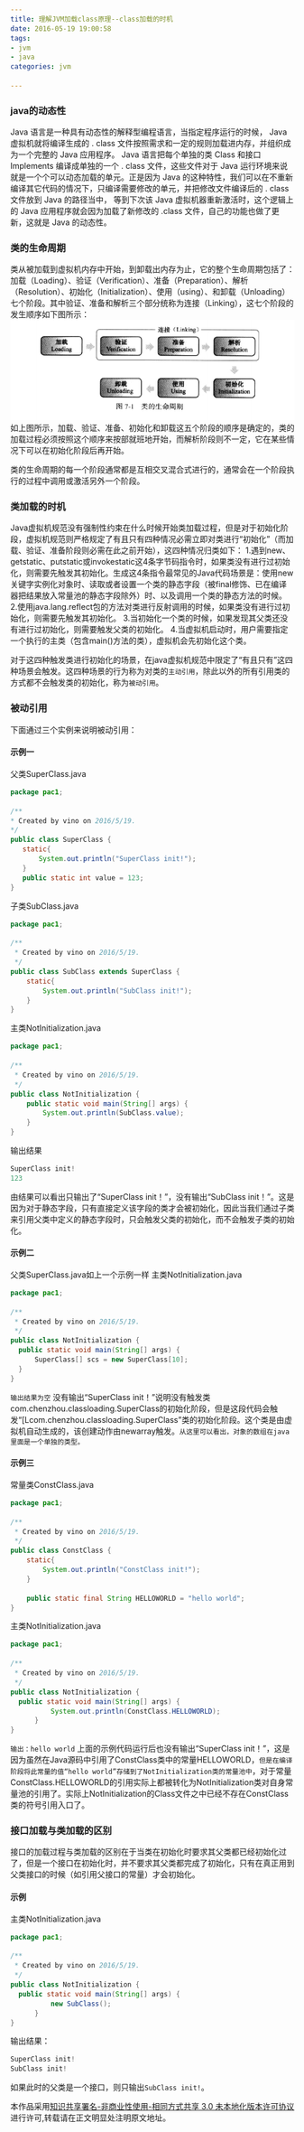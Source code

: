 ```yaml
---
title: 理解JVM加载class原理--class加载的时机
date: 2016-05-19 19:00:58
tags:
- jvm
- java
categories: jvm

---
```

### java的动态性
Java 语言是一种具有动态性的解释型编程语言，当指定程序运行的时候， Java 虚拟机就将编译生成的 . class 文件按照需求和一定的规则加载进内存，并组织成为一个完整的 Java 应用程序。 Java 语言把每个单独的类 Class 和接口 Implements 编译成单独的一个 . class 文件，这些文件对于 Java 运行环境来说就是一个个可以动态加载的单元。正是因为 Java 的这种特性，我们可以在不重新编译其它代码的情况下，只编译需要修改的单元，并把修改文件编译后的 . class 文件放到 Java 的路径当中， 等到下次该 Java 虚拟机器重新激活时，这个逻辑上的 Java 应用程序就会因为加载了新修改的 .class 文件，自己的功能也做了更新，这就是 Java 的动态性。

### 类的生命周期
 类从被加载到虚拟机内存中开始，到卸载出内存为止，它的整个生命周期包括了：加载（Loading）、验证（Verification）、准备（Preparation）、解析（Resolution）、初始化（Initialization）、使用（using）、和卸载（Unloading）七个阶段。其中验证、准备和解析三个部分统称为连接（Linking），这七个阶段的发生顺序如下图所示：
 ![](/images/jvm/when-jvm-load-class-0.PNG)
 如上图所示，加载、验证、准备、初始化和卸载这五个阶段的顺序是确定的，类的加载过程必须按照这个顺序来按部就班地开始，而解析阶段则不一定，它在某些情况下可以在初始化阶段后再开始。

类的生命周期的每一个阶段通常都是互相交叉混合式进行的，通常会在一个阶段执行的过程中调用或激活另外一个阶段。
### 类加载的时机
Java虚拟机规范没有强制性约束在什么时候开始类加载过程，但是对于初始化阶段，虚拟机规范则严格规定了有且只有四种情况必需立即对类进行“初始化”（而加载、验证、准备阶段则必需在此之前开始），这四种情况归类如下：
1.遇到new、getstatic、putstatic或invokestatic这4条字节码指令时，如果类没有进行过初始化，则需要先触发其初始化。生成这4条指令最常见的Java代码场景是：使用new关键字实例化对象时、读取或者设置一个类的静态字段（被final修饰、已在编译器把结果放入常量池的静态字段除外）时、以及调用一个类的静态方法的时候。
2.使用java.lang.reflect包的方法对类进行反射调用的时候，如果类没有进行过初始化，则需要先触发其初始化。
3.当初始化一个类的时候，如果发现其父类还没有进行过初始化，则需要触发父类的初始化。
4.当虚拟机启动时，用户需要指定一个执行的主类（包含main()方法的类），虚拟机会先初始化这个类。

对于这四种触发类进行初始化的场景，在java虚拟机规范中限定了“有且只有”这四种场景会触发。这四种场景的行为称为对类的`主动引用`，除此以外的所有引用类的方式都不会触发类的初始化，称为`被动引用`。

### 被动引用

下面通过三个实例来说明被动引用：
#### 示例一
 父类SuperClass.java
 ```java
 package pac1;

/**
 * Created by vino on 2016/5/19.
 */
public class SuperClass {
    static{
        System.out.println("SuperClass init!");
    }
    public static int value = 123;
}
```
子类SubClass.java
```java
package pac1;

/**
 * Created by vino on 2016/5/19.
 */
public class SubClass extends SuperClass {
    static{
        System.out.println("SubClass init!");
    }
}
```
主类NotInitialization.java
```java
package pac1;

/**
 * Created by vino on 2016/5/19.
 */
public class NotInitialization {
    public static void main(String[] args) {
        System.out.println(SubClass.value);
    }
}
```
输出结果
```java
SuperClass init!
123
```
由结果可以看出只输出了“SuperClass init！”，没有输出“SubClass init！”。这是因为对于静态字段，只有直接定义该字段的类才会被初始化，因此当我们通过子类来引用父类中定义的静态字段时，只会触发父类的初始化，而不会触发子类的初始化。

#### 示例二
父类SuperClass.java如上一个示例一样
主类NotInitialization.java
```java
package pac1;

/**
 * Created by vino on 2016/5/19.
 */
public class NotInitialization {
  public static void main(String[] args) {  
      SuperClass[] scs = new SuperClass[10];  
  }  
}
```
`输出结果为空`
没有输出“SuperClass init！”说明没有触发类com.chenzhou.classloading.SuperClass的初始化阶段，但是这段代码会触发“[Lcom.chenzhou.classloading.SuperClass”类的初始化阶段。这个类是由虚拟机自动生成的，该创建动作由newarray触发。`从这里可以看出，对象的数组在java里面是一个单独的类型。`

#### 示例三
常量类ConstClass.java
```java
package pac1;

/**
 * Created by vino on 2016/5/19.
 */
public class ConstClass {
    static{
        System.out.println("ConstClass init!");
    }

    public static final String HELLOWORLD = "hello world";
}
```
主类NotInitialization.java
```java
package pac1;

/**
 * Created by vino on 2016/5/19.
 */
public class NotInitialization {
  public static void main(String[] args) {  
          System.out.println(ConstClass.HELLOWORLD);  
      }   
}
```
`输出：hello world`
上面的示例代码运行后也没有输出“SuperClass init！”，这是因为虽然在Java源码中引用了ConstClass类中的常量HELLOWORLD，`但是在编译阶段将此常量的值“hello world”存储到了NotInitialization类的常量池中`，对于常量ConstClass.HELLOWORLD的引用实际上都被转化为NotInitialization类对自身常量池的引用了。实际上NotInitialization的Class文件之中已经不存在ConstClass类的符号引用入口了。

### 接口加载与类加载的区别
接口的加载过程与类加载的区别在于当类在初始化时要求其父类都已经初始化过了，但是一个接口在初始化时，并不要求其父类都完成了初始化，只有在真正用到父类接口的时候（如引用父接口的常量）才会初始化。

#### 示例
主类NotInitialization.java
```java
package pac1;

/**
 * Created by vino on 2016/5/19.
 */
public class NotInitialization {
  public static void main(String[] args) {  
          new SubClass();
      }   
}
```
输出结果：
```java
SuperClass init!
SubClass init!
```

如果此时的父类是一个接口，则只输出`SubClass init!`。

本作品采用<a rel="license" href="http://creativecommons.org/licenses/by-nc-sa/3.0/">知识共享署名-非商业性使用-相同方式共享 3.0 未本地化版本许可协议</a>进行许可,转载请在正文明显处注明原文地址。
